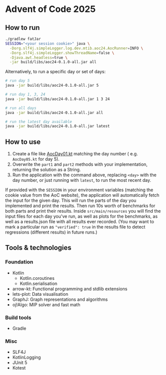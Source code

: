 # Advent of Code 2025

## How to run

```bash
./gradlew fatJar
SESSION="<your session cookie>" java \
  -Dorg.slf4j.simpleLogger.log.dev.mtib.aoc24.AocRunner=INFO \
  -Dorg.slf4j.simpleLogger.showThreadName=false \
  -Djava.awt.headless=true \
  -jar build/libs/aoc24-0.1.0-all.jar all
```

Alternatively, to run a specific day or set of days:

```bash
# run day 5
java -jar build/libs/aoc24-0.1.0-all.jar 5

# run day 1, 3, 24
java -jar build/libs/aoc24-0.1.0-all.jar 1 3 24

# run all days
java -jar build/libs/aoc24-0.1.0-all.jar all

# run the latest day available
java -jar build/libs/aoc24-0.1.0-all.jar latest
```

## How to use

1. Create a file like [AocDay01.kt](src/main/kotlin/dev/mtib/aoc24/days/AocDay01.kt) matching the day number (
   e.g. `AocDay05.kt` for day 5).
2. Overwrite the `part1` and `part2` methods with your implementation, returning the solution as a String.
3. Run the application with the command above, replacing `<day>` with the day number, or just running with `latest`, to
   run the most recent day.

If provided with the `SESSION` in your environment variables (matching the cookie value from the AoC website), the
application will automatically fetch the input for the given day.
This will run the parts of the day you implemented and print the results.
Then run 10s worth of benchmarks for both parts and print their results.
Inside `src/main/resources` you will find the input files for each day you've run, as well as plots for the benchmarks,
as well as a results.json file with all results ever recorded.
(You may want to mark a particular run as `"verified": true` in the results file to detect regressions (different
results) in future runs.)

## Tools & technologies

### Foundation

- Kotlin
    - Kotlin.coroutines
    - Kotlin.serialisation
- arrow-kt: Functional programming and stdlib extensions
- lets-plot: Data visualisation
- GraphJ: Graph representations and algorithms
- oj!Algo: MIP solver and fast math

### Build tools

- Gradle

### Misc

- SLF4J
- KotlinLogging
- JUnit 5
- Kotest
